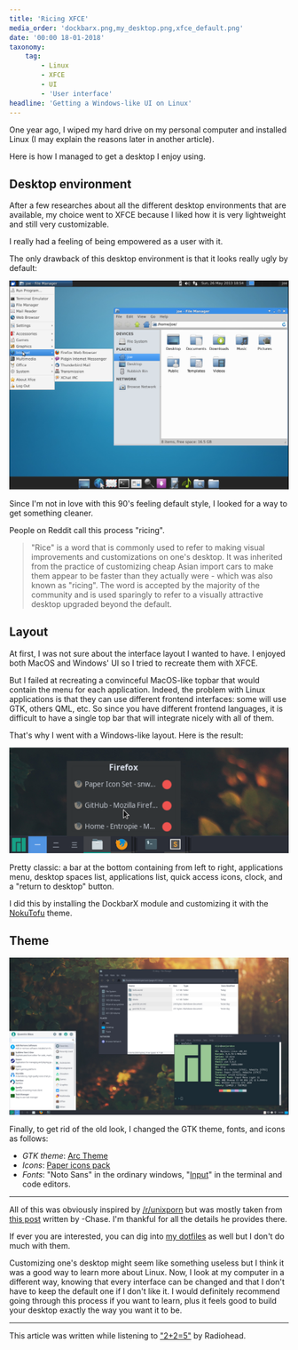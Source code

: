 ```yaml
---
title: 'Ricing XFCE'
media_order: 'dockbarx.png,my_desktop.png,xfce_default.png'
date: '00:00 18-01-2018'
taxonomy:
    tag:
        - Linux
        - XFCE
        - UI
        - 'User interface'
headline: 'Getting a Windows-like UI on Linux'
---
```


One year ago, I wiped my hard drive on my personal computer and installed Linux (I may explain the reasons later in another article).

Here is how I managed to get a desktop I enjoy using.

## Desktop environment
After a few researches about all the different desktop environments that are available, my choice went to XFCE because I liked how it is very lightweight and still very customizable.

I really had a feeling of being empowered as a user with it.

The only drawback of this desktop environment is that it looks really ugly by default:

![](xfce_default.png?lightbox=1027&cropResize=520,520)

Since I'm not in love with this 90's feeling default style, I looked for a way to get something cleaner.

People on Reddit call this process "ricing".
> "Rice" is a word that is commonly used to refer to making visual improvements and customizations on one's desktop. It was inherited from the practice of customizing cheap Asian import cars to make them appear to be faster than they actually were - which was also known as "ricing". The word is accepted by the majority of the community and is used sparingly to refer to a visually attractive desktop upgraded beyond the default.

## Layout
At first, I was not sure about the interface layout I wanted to have. I enjoyed both MacOS and Windows' UI so I tried to recreate them with XFCE.

But I failed at recreating a convinceful MacOS-like topbar that would contain the menu for each application.
Indeed, the problem with Linux applications is that they can use different frontend interfaces: some will use GTK, others QML, etc.
So since you have different frontend languages, it is difficult to have a single top bar that will integrate nicely with all of them.

That's why I went with a Windows-like layout. Here is the result:

![](dockbarx.png)

Pretty classic: a bar at the bottom containing from left to right, applications menu, desktop spaces list, applications list, quick access icons, clock, and a "return to desktop" button.

I did this by installing the DockbarX module and customizing it with the [NokuTofu](https://github.com/bhajneet/Noku-Tofu?target=_blank) theme.

## Theme
![My desktop](my_desktop.png?lightbox=1920&cropResize=520,520)

Finally, to get rid of the old look, I changed the GTK theme, fonts, and icons as follows:
- _GTK theme_: [Arc Theme](https://github.com/horst3180/arc-theme?target=_blank)
- _Icons_: [Paper icons pack](https://snwh.org/paper?target=_blank)
- _Fonts_: "Noto Sans" in the ordinary windows, "[Input](http://input.fontbureau.com/?target=_blank)" in the terminal and code editors.

---

All of this was obviously inspired by [/r/unixporn](https://www.reddit.com/r/unixporn/?target=_blank) but was mostly taken from [this post](https://www.reddit.com/r/unixporn/comments/644d1o/xfce_1_year_of_linux_6_mos_of_stable_rice?target=_blank) written by -Chase.
I'm thankful for all the details he provides there.

If ever you are interested, you can dig into [my dotfiles](https://github.com/qbarbosa/dotfiles?target=_blank) as well but I don't do much with them.

Customizing one's desktop might seem like something useless but I think it was a good way to learn more about Linux. 
Now, I look at my computer in a different way, knowing that every interface can be changed and that I don't have to keep the default one if I don't like it.
I would definitely recommend going through this process if you want to learn, plus it feels good to build your desktop exactly the way you want it to be. 

---

This article was written while listening to ["2+2=5"](https://www.youtube.com/watch?v=lstDdzedgcE?target=_blank) by Radiohead.
